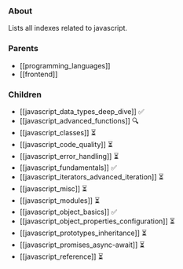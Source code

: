 ### About
Lists all indexes related to javascript.

### Parents
- [[programming_languages]]
- [[frontend]]

### Children
- [[javascript_data_types_deep_dive]] ✅
- [[javascript_advanced_functions]] 🔍
- [[javascript_classes]] ⏳
- [[javascript_code_quality]] ⏳
- [[javascript_error_handling]] ⏳
- [[javascript_fundamentals]] ✅
- [[javascript_iterators_advanced_iteration]] ⏳
- [[javascript_misc]] ⏳
- [[javascript_modules]] ⏳
- [[javascript_object_basics]] ✅
- [[javascript_object_properties_configuration]] ⏳
- [[javascript_prototypes_inheritance]] ⏳
- [[javascript_promises_async-await]] ⏳
- [[javascript_reference]] ⏳
